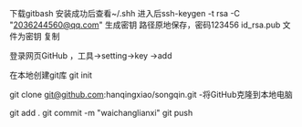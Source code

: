 下载gitbash 
安装成功后查看~/.shh
进入后ssh-keygen -t rsa -C "2036244560@qq.com" 生成密钥   路径原地保存，密码123456
id_rsa.pub 文件为密钥 复制

登录网页GitHub ，工具->setting->key ->add

在本地创建git库   git init

git clone git@github.com:hanqingxiao/songqin.git   -将GitHub克隆到本地电脑

git add .
git commit -m "waichanglianxi"
git push
